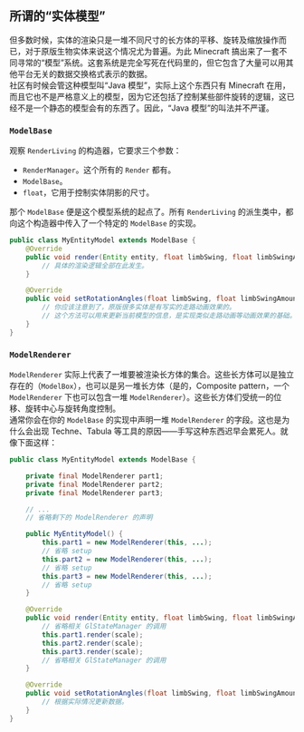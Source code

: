 ## 所谓的“实体模型”

但多数时候，实体的渲染只是一堆不同尺寸的长方体的平移、旋转及缩放操作而已，对于原版生物实体来说这个情况尤为普遍。为此 Minecraft 搞出来了一套不同寻常的“模型”系统。这套系统是完全写死在代码里的，但它包含了大量可以用其他平台无关的数据交换格式表示的数据。  
社区有时候会管这种模型叫“Java 模型”，实际上这个东西只有 Minecraft 在用，而且它也不是严格意义上的模型，因为它还包括了控制某些部件旋转的逻辑，这已经不是一个静态的模型会有的东西了。因此，“Java 模型”的叫法并不严谨。

### `ModelBase`

观察 `RenderLiving` 的构造器，它要求三个参数：

  - `RenderManager`。这个所有的 `Render` 都有。
  - `ModelBase`。
  - `float`，<!-- 根据 MCP 的参数名，-->它用于控制实体阴影的尺寸。

那个 `ModelBase` 便是这个模型系统的起点了。所有 `RenderLiving` 的派生类中，都向这个构造器中传入了一个特定的 `ModelBase` 的实现。

```java
public class MyEntityModel extends ModelBase {
    @Override
    public void render(Entity entity, float limbSwing, float limbSwingAmount, float ageInTicks, float netHeadYaw, float headPitch, float scale) {
        // 具体的渲染逻辑全部在此发生。
    }

    @Override
    public void setRotationAngles(float limbSwing, float limbSwingAmount, float ageInTicks, float netHeadYaw, float headPitch, float scaleFactor, Entity entity) {
        // 你应该注意到了，原版很多实体是有写实的走路动画效果的。
        // 这个方法可以用来更新当前模型的信息，是实现类似走路动画等动画效果的基础。
    }
}
```

### `ModelRenderer`

`ModelRenderer` 实际上代表了一堆要被渲染长方体的集合。这些长方体可以是独立存在的（`ModelBox`），也可以是另一堆长方体（是的，Composite pattern，一个 `ModelRenderer` 下也可以包含一堆 `ModelRenderer`）。这些长方体们受统一的位移、旋转中心与旋转角度控制。  
通常你会在你的 `ModelBase` 的实现中声明一堆 `ModelRenderer` 的字段。这也是为什么会出现 Techne、Tabula 等工具的原因——手写这种东西迟早会累死人。就像下面这样：

```java
public class MyEntityModel extends ModelBase {

    private final ModelRenderer part1;
    private final ModelRenderer part2;
    private final ModelRenderer part3;

    // ...
    // 省略剩下的 ModelRenderer 的声明

    public MyEntityModel() {
        this.part1 = new ModelRenderer(this, ...);
        // 省略 setup
        this.part2 = new ModelRenderer(this, ...);
        // 省略 setup
        this.part3 = new ModelRenderer(this, ...);
        // 省略 setup
    }

    @Override
    public void render(Entity entity, float limbSwing, float limbSwingAmount, float ageInTicks, float netHeadYaw, float headPitch, float scale) {
        // 省略相关 GlStateManager 的调用
        this.part1.render(scale);
        this.part2.render(scale);
        this.part3.render(scale);
        // 省略相关 GlStateManager 的调用
    }

    @Override
    public void setRotationAngles(float limbSwing, float limbSwingAmount, float ageInTicks, float netHeadYaw, float headPitch, float scaleFactor, Entity entity) {
        // 根据实际情况更新数据。
    }
}
```
